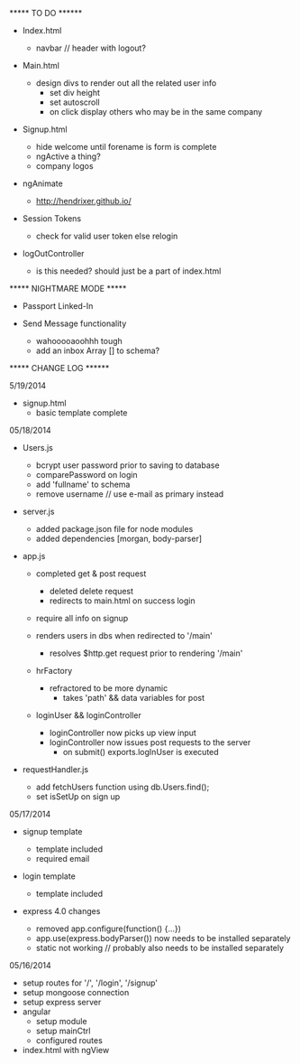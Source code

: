 ***** TO DO ****** 

- Index.html
  - navbar // header with logout?

- Main.html
  - design divs to render out all the related user info
    - set div height
    - set autoscroll
    - on click display others who may be in the same company

- Signup.html
  - hide welcome until forename is form is complete
  - ngActive a thing? 
  - company logos

- ngAnimate
  - http://hendrixer.github.io/

- Session Tokens
  - check for valid user token else relogin

- logOutController
  - is this needed? should just be a part of index.html

***** NIGHTMARE MODE *****
- Passport Linked-In
  
- Send Message functionality
  - wahooooaoohhh tough
  - add an inbox Array [] to schema?



***** CHANGE LOG ******

5/19/2014
  - signup.html
    - basic template complete

05/18/2014
- Users.js
  - bcrypt user password prior to saving to database
  - comparePassword on login
  - add 'fullname' to schema
  - remove username // use e-mail as primary instead

- server.js
  - added package.json file for node modules
  - added dependencies [morgan, body-parser]

- app.js
  - completed get & post request
    - deleted delete request
    - redirects to main.html on success login
  - require all info on signup
  - renders users in dbs when redirected to '/main'
    - resolves $http.get request prior to rendering '/main'

  - hrFactory
    - refractored to be more dynamic
      - takes 'path' && data variables for post

  - loginUser && loginController
    - loginController now picks up view input
    - loginController now issues post requests to the server
      - on submit() exports.logInUser is executed
    
- requestHandler.js
  - add fetchUsers function using db.Users.find();
  - set isSetUp on sign up


05/17/2014
- signup template
  - template included
  - required email 

- login template
  - template included

- express 4.0 changes 
  - removed app.configure(function() {...})
  - app.use(express.bodyParser()) now needs to be installed separately
  - static not working // probably also needs to be installed separately



05/16/2014
- setup routes for '/', '/login', '/signup'
- setup mongoose connection
- setup express server
- angular
  - setup module
  - setup mainCtrl
  - configured routes
- index.html with ngView